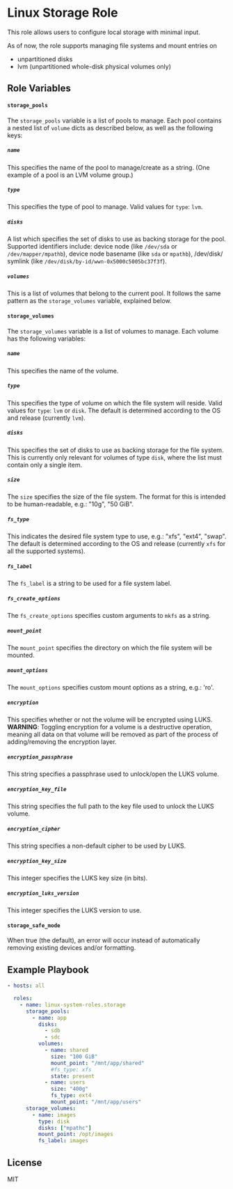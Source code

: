 Linux Storage Role
==================

This role allows users to configure local storage with minimal input.

As of now, the role supports managing file systems and mount entries on
- unpartitioned disks
- lvm (unpartitioned whole-disk physical volumes only)


Role Variables
--------------

#### `storage_pools`
The `storage_pools` variable is a list of pools to manage. Each pool contains a
nested list of `volume` dicts as described below, as well as the following
keys:

##### `name`
This specifies the name of the pool to manage/create as a string. (One
example of a pool is an LVM volume group.)

##### `type`
This specifies the type of pool to manage.
Valid values for `type`: `lvm`.

##### `disks`
A list which specifies the set of disks to use as backing storage for the pool.
Supported identifiers include: device node (like `/dev/sda` or `/dev/mapper/mpathb`),
device node basename (like `sda` or `mpathb`), /dev/disk/ symlink
(like `/dev/disk/by-id/wwn-0x5000c5005bc37f3f`).

##### `volumes`
This is a list of volumes that belong to the current pool. It follows the
same pattern as the `storage_volumes` variable, explained below.


#### `storage_volumes`
The `storage_volumes` variable is a list of volumes to manage. Each volume has the following
variables:

##### `name`
This specifies the name of the volume.

##### `type`
This specifies the type of volume on which the file system will reside.
Valid values for `type`: `lvm` or `disk`.
The default is determined according to the OS and release (currently `lvm`).

##### `disks`
This specifies the set of disks to use as backing storage for the file system.
This is currently only relevant for volumes of type `disk`, where the list
must contain only a single item.

##### `size`
The `size` specifies the size of the file system. The format for this is intended to
be human-readable, e.g.: "10g", "50 GiB".

##### `fs_type`
This indicates the desired file system type to use, e.g.: "xfs", "ext4", "swap".
The default is determined according to the OS and release
(currently `xfs` for all the supported systems).

##### `fs_label`
The `fs_label` is a string to be used for a file system label.

##### `fs_create_options`
The `fs_create_options` specifies custom arguments to `mkfs` as a string.

##### `mount_point`
The `mount_point` specifies the directory on which the file system will be mounted.

##### `mount_options`
The `mount_options` specifies custom mount options as a string, e.g.: 'ro'.

##### `encryption`
This specifies whether or not the volume will be encrypted using LUKS.
__WARNING__: Toggling encryption for a volume is a destructive operation, meaning
             all data on that volume will be removed as part of the process of
             adding/removing the encryption layer.

##### `encryption_passphrase`
This string specifies a passphrase used to unlock/open the LUKS volume.

##### `encryption_key_file`
This string specifies the full path to the key file used to unlock the LUKS volume.

##### `encryption_cipher`
This string specifies a non-default cipher to be used by LUKS.

##### `encryption_key_size`
This integer specifies the LUKS key size (in bits).

##### `encryption_luks_version`
This integer specifies the LUKS version to use.

#### `storage_safe_mode`
When true (the default), an error will occur instead of automatically removing existing devices and/or formatting.


Example Playbook
----------------

```yaml
- hosts: all

  roles:
    - name: linux-system-roles.storage
      storage_pools:
        - name: app
          disks:
            - sdb
            - sdc
          volumes:
            - name: shared
              size: "100 GiB"
              mount_point: "/mnt/app/shared"
              #fs_type: xfs
              state: present
            - name: users
              size: "400g"
              fs_type: ext4
              mount_point: "/mnt/app/users"
      storage_volumes:
        - name: images
          type: disk
          disks: ["mpathc"]
          mount_point: /opt/images
          fs_label: images

```


License
-------

MIT
